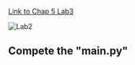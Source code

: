 
[Link to Chap 5 Lab3](https://docs.google.com/presentation/d/1r3h2R9JwK9HK_U2Ia-zncL0BSjHV6Giu6ugNJ6yZpgc/edit#slide=id.g16b5233a379_0_21)

![Lab2](https://awesomescreenshot.s3.amazonaws.com/image/1352303/33460510-86b4a3a17b1f1736030fc559b118190b.png?X-Amz-Algorithm=AWS4-HMAC-SHA256&X-Amz-Credential=AKIAJSCJQ2NM3XLFPVKA%2F20221017%2Fus-east-1%2Fs3%2Faws4_request&X-Amz-Date=20221017T034845Z&X-Amz-Expires=28800&X-Amz-SignedHeaders=host&X-Amz-Signature=ca825483f4d57c10f342831f0f4557918f24c10b5d3413d30e85a62550a800e4)

## Compete the "main.py"


